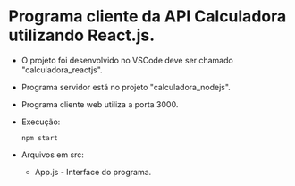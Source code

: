 # Programa cliente da API Calculadora utilizando React.js.

- O projeto foi desenvolvido no VSCode deve ser chamado "calculadora_reactjs".
- Programa servidor está no projeto "calculadora_nodejs".
- Programa cliente web utiliza a porta 3000.

- Execução:    
   <pre><code>npm start</code></pre>

- Arquivos em src:
   - App.js - Interface do programa.